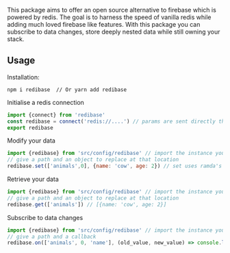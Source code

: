 This package aims to offer an open source alternative to firebase which is powered by redis.
The goal is to harness the speed of vanilla redis while adding much loved firebase like features.
With this package you can subscribe to data changes, store deeply nested data while still owning your stack.

## Usage

Installation:

```
npm i redibase  // Or yarn add redibase
```
Initialise a redis connection

```js
import {connect} from 'redibase'
const redibase = connect('redis://....') // params are sent directly through to promise-redis
export redibase
```
Modify your data

```js
import {redibase} from 'src/config/redibase' // import the instance you created
// give a path and an object to replace at that location
redibase.set(['animals',0], {name: 'cow', age: 2}) // set uses ramda's assocPath under the hood

```

Retrieve your data

```js
import {redibase} from 'src/config/redibase' // import the instance you created
// give a path and an object to replace at that location
redibase.get(['animals']) // [{name: 'cow', age: 2}]

```

Subscribe to data changes

```js
import {redibase} from 'src/config/redibase' // import the instance you created
// give a path and a callback
redibase.on(['animals', 0, 'name'], (old_value, new_value) => console.log(old_value, new_value))
```